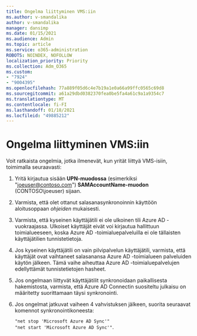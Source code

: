 ```yaml
---
title: Ongelma liittyminen VMS:iin
ms.author: v-smandalika
author: v-smandalika
manager: dansimp
ms.date: 01/15/2021
ms.audience: Admin
ms.topic: article
ms.service: o365-administration
ROBOTS: NOINDEX, NOFOLLOW
localization_priority: Priority
ms.collection: Adm_O365
ms.custom:
- "7924"
- "9004395"
ms.openlocfilehash: 77a889f05d6c4e7b19a1e0a66a99ffc0565c69d8
ms.sourcegitcommit: a61a29dbd0382370fea0be5fa4a61c9a1a9354c7
ms.translationtype: MT
ms.contentlocale: fi-FI
ms.lasthandoff: 01/18/2021
ms.locfileid: "49885212"
---
```

# <a name="issue-joining-vms"></a>Ongelma liittyminen VMS:iin

Voit ratkaista ongelmia, jotka ilmenevät, kun yrität liittyä VMS-isiin, toimimalla seuraavasti:

1. Yritä kirjautua sisään **UPN-muodossa** (esimerkiksi "joeuser@contoso.com") **SAMAccountName-muodon** (CONTOSO\joeuser) sijaan.
2. Varmista, että olet ottanut salasanasynkronoinnin käyttöön aloitusoppaan *ohjeiden* mukaisesti.
3. Varmista, että kyseinen käyttäjätili ei ole ulkoinen tili Azure AD -vuokraajassa. Ulkoiset käyttäjät eivät voi kirjautua hallittuun toimialueeseen, koska Azure AD -toimialuepalveluilla ei ole tällaisten käyttäjätilien tunnistetietoja.
4. Jos kyseinen käyttäjätili on vain pilvipalvelun käyttäjätili, varmista, että käyttäjät ovat vaihtaneet salasanansa Azure AD -toimialueen palveluiden käytön jälkeen. Tämä vaihe aiheuttaa Azure AD -toimialuepalvelujen edellyttämät tunnistetietojen hasheet.
5. Jos ongelmaan liittyvät käyttäjätilit synkronoidaan paikallisesta hakemistosta, varmista, että Azure AD Connectin suositeltu julkaisu on määritetty suorittamaan täysi synkronointi.
6. Jos ongelmat jatkuvat vaiheen 4 vahvistuksen jälkeen, suorita seuraavat komennot synkronointikoneesta:
 
     `"net stop 'Microsoft Azure AD Sync'"`  
     `"net start 'Microsoft Azure AD Sync'"`.